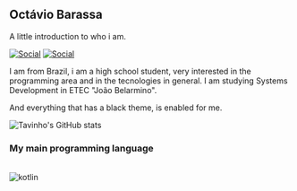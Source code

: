 ## Octávio Barassa
A little introduction to who i am.

[![Social](https://img.shields.io/badge/Twitter-1DA1F2?style=for-the-badge&logo=twitter&logoColor=black)](https://twitter.com/tavinhossaur)
[![Social](https://img.shields.io/badge/LinkedIn-0077B5?style=for-the-badge&logo=linkedin&logoColor=black)](https://www.linkedin.com/in/oct%C3%A1vio-barassa-a8090720a/)

I am from Brazil, i am a high school student, very interested in the programming area and in the tecnologies in general.
I am studying Systems Development in ETEC "João Belarmino".

And everything that has a black theme, is enabled for me.

![Tavinho's GitHub stats](https://github-readme-stats.vercel.app/api?username=tavinhossaur&show_icons=true&theme=tokyonight)

### My main programming language
<div style="display: inline_block"><br/>
  <img align="center" alt="kotlin" src="https://img.shields.io/badge/Kotlin-0095D5?&style=for-the-badge&logo=kotlin&logoColor=black" />
</div>                                    
